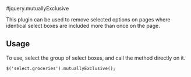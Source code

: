 #jquery.mutuallyExclusive

This plugin can be used to remove selected options on pages where identical select boxes are included more than once on the page.

## Usage

To use, select the group of select boxes, and call the method directly on it. 

	$('select.groceries').mutuallyExclusive();


